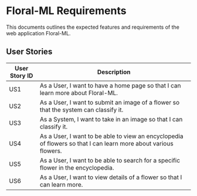 # Floral-ML Requirements

This documents outlines the expected features and requirements of the web application Floral-ML.

## User Stories

User Story ID | Description
--- | ---
US1 | As a User, I want to have a home page so that I can learn more about Floral-ML.
US2 | As a User, I want to submit an image of a flower so that the system can classify it.
US3 | As a System, I want to take in an image so that I can classify it.
US4 | As a User, I want to be able to view an encyclopedia of flowers so that I can learn more about various flowers.
US5 | As a User, I want to be able to search for a specific flower in the encyclopedia.
US6 | As a User, I want to view details of a flower so that I can learn more.
